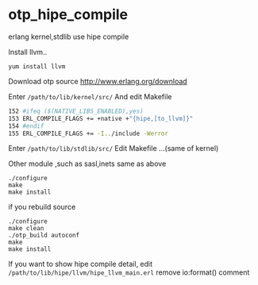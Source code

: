 # otp_hipe_compile
erlang kernel,stdlib use hipe compile

Install llvm..

```shell
yum install llvm
```

Download otp source http://www.erlang.org/download

Enter <code>/path/to/lib/kernel/src/</code>
And edit Makefile

```bash
152 #ifeq ($(NATIVE_LIBS_ENABLED),yes)
153 ERL_COMPILE_FLAGS += +native +"{hipe,[to_llvm]}"
154 #endif
155 ERL_COMPILE_FLAGS += -I../include -Werror
```

Enter <code>/path/to/lib/stdlib/src/</code>
Edit Makefile ...(same of kernel)


Other module ,such as sasl,inets same as above

```shell
./configure
make
make install
```

if you rebuild source
```shell
./configure
make clean
./otp_build autoconf
make
make install
```



If you want to show hipe compile detail, edit <code>/path/to/lib/hipe/llvm/hipe_llvm_main.erl</code>
remove io:format() comment
